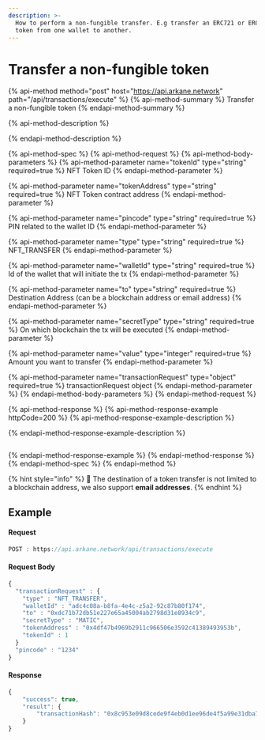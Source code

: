```yaml
---
description: >-
  How to perform a non-fungible transfer. E.g transfer an ERC721 or ERC1155
  token from one wallet to another.
---
```


# Transfer a non-fungible token

{% api-method method="post" host="https://api.arkane.network" path="/api/transactions/execute" %}
{% api-method-summary %}
Transfer a non-fungible token
{% endapi-method-summary %}

{% api-method-description %}

{% endapi-method-description %}

{% api-method-spec %}
{% api-method-request %}
{% api-method-body-parameters %}
{% api-method-parameter name="tokenId" type="string" required=true %}
NFT Token ID
{% endapi-method-parameter %}

{% api-method-parameter name="tokenAddress" type="string" required=true %}
NFT Token contract address
{% endapi-method-parameter %}

{% api-method-parameter name="pincode" type="string" required=true %}
PIN related to the wallet ID
{% endapi-method-parameter %}

{% api-method-parameter name="type" type="string" required=true %}
NFT\_TRANSFER
{% endapi-method-parameter %}

{% api-method-parameter name="walletId" type="string" required=true %}
Id of the wallet that will initiate the tx
{% endapi-method-parameter %}

{% api-method-parameter name="to" type="string" required=true %}
Destination Address \(can be a blockchain address or email address\)
{% endapi-method-parameter %}

{% api-method-parameter name="secretType" type="string" required=true %}
On which blockchain the tx will be executed
{% endapi-method-parameter %}

{% api-method-parameter name="value" type="integer" required=true %}
Amount you want to transfer
{% endapi-method-parameter %}

{% api-method-parameter name="transactionRequest" type="object" required=true %}
transactionRequest object
{% endapi-method-parameter %}
{% endapi-method-body-parameters %}
{% endapi-method-request %}

{% api-method-response %}
{% api-method-response-example httpCode=200 %}
{% api-method-response-example-description %}

{% endapi-method-response-example-description %}

```

```
{% endapi-method-response-example %}
{% endapi-method-response %}
{% endapi-method-spec %}
{% endapi-method %}

{% hint style="info" %}
🧙 The destination of a token transfer is not limited to a blockchain address, we also support **email addresses**.
{% endhint %}

## Example 

#### Request 

```javascript
POST : https://api.arkane.network/api/transactions/execute
```

#### Request Body

```javascript
{
  "transactionRequest" : {
    "type" : "NFT_TRANSFER",
    "walletId" : "adc4c08a-b8fa-4e4c-z5a2-92c87b80f174",
    "to" : "0xdc71b72db51e227e65a45004ab2798d31e8934c9",
    "secretType" : "MATIC",
    "tokenAddress" : "0x4df47b4969b2911c966506e3592c41389493953b",
    "tokenId" : 1
  }
  "pincode" : "1234"
}
```

#### Response

```javascript
{
    "success": true,
    "result": {
        "transactionHash": "0x8c953e09d8cede9f4eb0d1ee96de4f5a99e31dba7e64312bb252a465de12d10d"
    }
}
```

